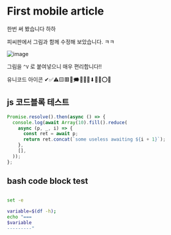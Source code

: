 <!---
title: First mobile article
date: 2021-09-23
--->
# First mobile article

한번 써 봤습니다
하하

피씨판에서 그림과 함께 수정해 보았습니다. ㅋㅋ

![image](https://user-images.githubusercontent.com/5399854/134443061-207a47a6-5565-4c7f-be08-d6547fb38c9a.png)

그림을 `^V` 로 붙여넣으니 매우 편리합니다!!

유니코드 아이콘 ✔✅⚠🟨🟥🔺🗯💬➗🔽⬇🚫❌⭕💦

## js 코드블록 테스트

```js
Promise.resolve().then(async () => {
  console.log(await Array(10).fill().reduce(
    async (p, _, i) => {
      const ret = await p;
      return ret.concat(`some useless awaiting ${i + 1}`);
    },
    [],
  ));
};
```

## bash code block test

```bash

set -e

variable=$(df -h);
echo "===
$variable
---------"

```
